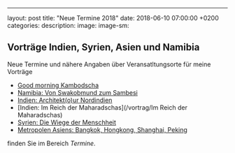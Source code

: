 ---
layout: post
title: "Neue Termine 2018"
date:   2018-06-10 07:00:00 +0200
categories:
description: 
image: 
image-sm: 

Vorträge Indien, Syrien, Asien und Namibia
------------------------------------------
Neue Termine und nähere Angaben über Veransatltungsorte für meine Vorträge

- [Good morning Kambodscha](/vortrag/Kambodscha)
- [Namibia: Von Swakobmund zum Sambesi](/vortrag/namibia2)
- [Indien: Architekt(o)ur Nordindien](/vortrag/architektour1)
- [Indien: Im Reich der Maharadschas](/vortrag/Im Reich der Maharadschas)
- [Syrien: Die Wiege der Menschheit](/vortrag/syrien)
- [Metropolen Asiens: Bangkok, Hongkong, Shanghai, Peking](/Vortrag/Metropolen)

finden Sie im Bereich *Termine*.
